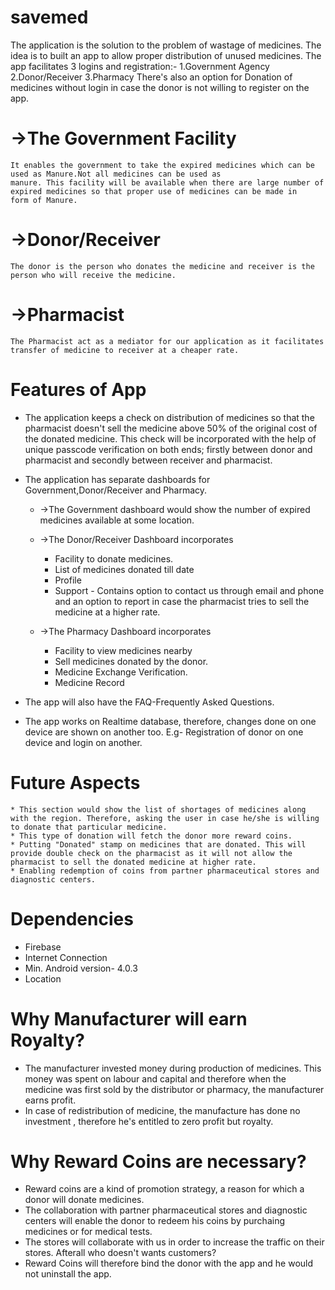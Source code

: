 # savemed
The application is the solution to the problem of wastage of medicines.
The idea is to built an app to allow proper distribution of unused medicines.
The app facilitates 3 logins and registration:-
1.Government Agency
2.Donor/Receiver
3.Pharmacy
There's also an option for Donation of medicines without login in case the donor is not willing to register on the app.

# ->The Government Facility
    It enables the government to take the expired medicines which can be used as Manure.Not all medicines can be used as
    manure. This facility will be available when there are large number of expired medicines so that proper use of medicines can be made in
    form of Manure.
  
# ->Donor/Receiver
    The donor is the person who donates the medicine and receiver is the person who will receive the medicine.

# ->Pharmacist
    The Pharmacist act as a mediator for our application as it facilitates transfer of medicine to receiver at a cheaper rate.

# Features of App
* The application keeps a check on distribution of medicines so that the pharmacist doesn't sell the medicine above 50% of the original cost
  of the donated medicine. This check will be incorporated with the help of unique passcode verification on both ends; firstly between donor and 
  pharmacist and secondly between receiver and pharmacist.

* The application has separate dashboards for Government,Donor/Receiver and Pharmacy.
  * ->The Government dashboard would show the number of expired medicines available at some location.
  * ->The Donor/Receiver Dashboard incorporates
    * Facility to donate medicines.
    * List of medicines donated till date
    * Profile
    * Support - Contains option to contact us through email and phone and an option to report in case the pharmacist tries to sell the medicine at a higher rate.
  
  
  * ->The Pharmacy Dashboard incorporates
      * Facility to view medicines nearby
      * Sell medicines donated by the donor.
      * Medicine Exchange Verification.
      * Medicine Record
   
* The app will also have the FAQ-Frequently Asked Questions.
* The app works on Realtime database, therefore, changes done on one device are shown on another too. E.g- Registration of donor on one device and login on another.
# Future Aspects
    * This section would show the list of shortages of medicines along with the region. Therefore, asking the user in case he/she is willing to donate that particular medicine.
    * This type of donation will fetch the donor more reward coins.
    * Putting "Donated" stamp on medicines that are donated. This will provide double check on the pharmacist as it will not allow the pharmacist to sell the donated medicine at higher rate.
    * Enabling redemption of coins from partner pharmaceutical stores and diagnostic centers.

# Dependencies
  * Firebase
  * Internet Connection
  * Min. Android version- 4.0.3
  * Location
# Why Manufacturer will earn Royalty?
  * The manufacturer invested money during production of medicines. This money was spent on labour and capital and therefore when the medicine was first sold by the distributor or pharmacy, the manufacturer earns profit.
  * In case of redistribution of medicine, the manufacture has done no investment , therefore he's entitled to zero profit but royalty.
# Why Reward Coins are necessary?
  * Reward coins are a kind of promotion strategy, a reason for which a donor will donate medicines.
  * The collaboration with partner pharmaceutical stores and diagnostic centers will enable the donor to redeem his coins by purchaing medicines or for medical tests.
  * The stores will collaborate with us in order to increase the traffic on their stores. Afterall who doesn't wants customers?
  * Reward Coins will therefore bind the donor with the app and he would not uninstall the app.
